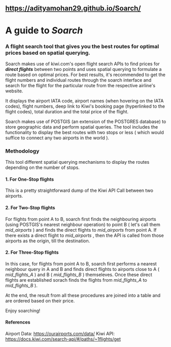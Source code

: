## https://adityamohan29.github.io/Soarch/


# A guide to _Soarch_

### A flight search tool that gives you the best routes for optimal prices based on spatial querying. 

Soarch makes use of kiwi.com's open flight search APIs to find prices for **_direct flights_** between two points and uses spatial querying to formulate a route based on optimal prices. For best results, it's recommended to get the flight numbers and individual routes through the soarch interface and search for the flight for the particular route from the respective airline's website.

It displays the airport IATA code, airport names (when hovering on the IATA codes), flight numbers, deep link to Kiwi's booking page (hyperlinked to the flight codes), total duration and the total price of the flight.

Soarch makes use of POSTGIS (an extension of the POSTGRES database) to store geographic data and perform spatial queries. The tool includes the functionality to display the best routes with two stops or less ( which would suffice to connect any two airports in the world ). 


### Methodology

This tool different spatial querying mechanisms to display the routes depending on the number of stops. 
#### 1. For One-Stop flights

This is a pretty straightforward dump of the Kiwi API Call between two airports. 


#### 2. For Two-Stop flights

For flights from point A to B, soarch first finds the neighbouring airports (using POSTGIS's nearest neighbour operation)  to point B ( let's call them _mid_airports_ ) and finds the direct flights to _mid_airports_ from point A. If there exists a direct flight to _mid_airports_ , then the API is called from those airports as the origin, till the destination.


#### 2. For Three-Stop flights


In this case, for flights from point A to B, soarch first performs a nearest neighbour query in A and B and finds direct flights to airports close to A ( _mid_flights_A_ ) and B ( _mid_flights_B_ ) themseleves. Once these direct flights are established sorach finds the flights from _mid_flights_A_ to _mid_flights_B_ ).

At the end, the result from all these procedures are joined into a table and are ordered based on their price.

Enjoy soarching!


#### References

Airport Data: https://ourairports.com/data/
Kiwi API: https://docs.kiwi.com/search-api/#/paths/~1flights/get 
